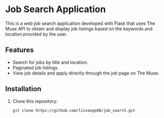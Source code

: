 # Job Search Application

This is a web job search application developed with Flask that uses The Muse API to obtain and display job listings based on the keywords and location provided by the user.

## Features

- Search for jobs by title and location.
- Paginated job listings.
- View job details and apply directly through the job page on The Muse.

## Installation

1. Clone this repository:
   ```bash
   git clone https://github.com/lisvanpp88/job_search.git
